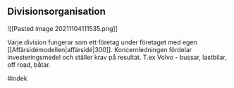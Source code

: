 ## Divisionsorganisation
![[Pasted image 20211104111535.png]]

Varje division fungerar som ett företag under företaget med egen [[Affärsidémodellen|affärsidé|300]].
Koncernledningen fördelar investeringsmedel och ställer krav på resultat.
T.ex Volvo - bussar, lastbilar, off road, båtar.

#indek 